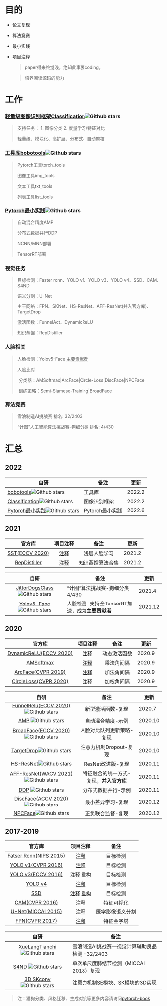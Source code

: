 

# 目的

- 论文复现
- 算法竞赛
- 最小实践 
- 项目注释
   > paper得来终觉浅，绝知此事要coding。
   
   > 培养阅读源码的能力


# 工作

### [轻量级图像识别框架Classification](https://github.com/bobo0810/Classification)![Github stars](https://img.shields.io/github/stars/bobo0810/Classification.svg)

> 支持任务： 1. 图像分类   2. 度量学习/特征对比
>
> 轻量级、模块化、高扩展、分布式、自动剪枝

### [工具库bobotools](https://github.com/bobo0810/bobotools)![Github stars](https://img.shields.io/github/stars/bobo0810/bobotools.svg)
> Pytorch工具torch_tools
> 
> 图像工具img_tools
> 
> 文本工具txt_tools
> 
> 列表工具list_tools 
> 

### [Pytorch最小实践](https://github.com/bobo0810/PytorchExample)![Github stars](https://img.shields.io/github/stars/bobo0810/PytorchExample.svg)

> 自动混合精度AMP
> 
> 分布式数据并行DDP
> 
> NCNN/MNN部署
> 
> TensorRT部署
 

### 视觉任务

> 目标检测：Faster rcnn、YOLO v1、YOLO v3、YOLO v4、SSD、CAM、S4ND
>
> 语义分割：U-Net 
>
> 主干网络：FPN、SKNet、HS-ResNet、AFF-ResNet(并入官方库)、TargetDrop
>
> 激活函数：FunnelAct、DynamicReLU
>
> 知识蒸馏：RepDistiller
>

### 人脸相关

> 人脸检测：Yolov5-Face <u>主要贡献者</u>
>
> 人脸比对
>
> ​		分类器：AMSoftmax|ArcFace|Circle-Loss|DiscFace|NPCFace
>
> ​		训练策略：Semi-Siamese-Training|BroadFace

### 算法竞赛

> 雪浪制造AI挑战赛    排名: 32/2403
>
> “计图”人工智能算法挑战赛-狗细分类  排名: 4/430


# 汇总

## 2022

| 自研                                                         | 备注               | 更新   |
| ------------------------------------------------------------ | ------------------ | ------ |
| [bobotools](https://github.com/bobo0810/botools)![Github stars](https://img.shields.io/github/stars/bobo0810/botools.svg)             | 工具库         | 2022.2 |
| [Classification](https://github.com/bobo0810/Classification)![Github stars](https://img.shields.io/github/stars/bobo0810/Classification.svg) | 图像识别框架 | 2022.2 |
| [Pytorch最小实践](https://github.com/bobo0810/PytorchExample)![Github stars](https://img.shields.io/github/stars/bobo0810/PytorchExample.svg)              | Pytorch最小实践         | 2022.6 |

## 2021

|                         官方库                         |                           项目注释                        |     备注     |  更新  |
| :----------------------------------------------------: | :-------------------------------------------------------: | :----------: | :----: |
| [SST(ECCV 2020)](https://github.com/dituu/Semi-Siamese-Training) | [注释](https://github.com/bobo0810/Semi-Siamese-Training) | 浅层人脸学习 | 2021.2 |
|   [RepDistiller](https://github.com/HobbitLong/RepDistiller)   |     [注释](https://github.com/bobo0810/RepDistiller)      |  知识蒸馏算法合集  | 2021.2 |

|                             自研                             | 备注                                            | 更新    |
| :----------------------------------------------------------: | ----------------------------------------------- | ------- |
| [JittorDogsClass](https://github.com/bobo0810/JittorDogsClass)![Github stars](https://img.shields.io/github/stars/bobo0810/JittorDogsClass.svg) | “计图”算法挑战赛-狗细分类 4/430                 | 2021.4  |
|   [Yolov5-Face](https://github.com/deepcam-cn/yolov5-face)![Github stars](https://img.shields.io/github/stars/deepcam-cn/yolov5-face.svg)   | 人脸检测-支持全TensorRT加速，成为**主要贡献者** | 2021.12 |



## 2020

|官方库|项目注释|备注|更新|
|:----:|:---:|:------:|:------:|
|[DynamicReLU(ECCV 2020)](https://github.com/Islanna/DynamicReLU)|[注释](https://github.com/bobo0810/DynamicReLU)|动态激活函数|2020.9|
|[AMSoftmax](https://github.com/cavalleria/cavaface.pytorch)|[注释](https://github.com/bobo0810/FaceVerLoss)|乘法角间隔|2020.9|
|[ArcFace(CVPR 2019)](https://github.com/cavalleria/cavaface.pytorch)|[注释](https://github.com/bobo0810/FaceVerLoss)|加法角间隔|2020.9|
|[CircleLoss(CVPR 2020)](https://github.com/xialuxi/CircleLoss_Face)|[注释](https://github.com/bobo0810/FaceVerLoss)|加权角间隔|2020.9|

|                             自研                             |                   备注                   | 更新    |
| :----------------------------------------------------------: | :--------------------------------------: | ------- |
| [FunnelRelu(ECCV 2020)](https://github.com/bobo0810/FunnelAct_Pytorch)![Github stars](https://img.shields.io/github/stars/bobo0810/FunnelAct_Pytorch.svg) |            新型激活函数-复现             | 2020.7  |
|       [AMP](https://github.com/bobo0810/PytorchExample) ![Github stars](https://img.shields.io/github/stars/bobo0810/PytorchExample.svg)       |            自动混合精度-示例             | 2020.10 |
| [BroadFace(ECCV 2020)](https://github.com/bobo0810/BroadFace)![Github stars](https://img.shields.io/github/stars/bobo0810/BroadFace.svg) |        人脸对比队列更新策略-复现         | 2020.10 |
|     [TargetDrop](https://github.com/bobo0810/TargetDrop)![Github stars](https://img.shields.io/github/stars/bobo0810/TargetDrop.svg)     |          注意力机制Dropout-复现          | 2020.10 |
|      [HS-ResNet](https://github.com/bobo0810/HS-ResNet)![Github stars](https://img.shields.io/github/stars/bobo0810/HS-ResNet.svg)       |            ResNet改进版-复现             | 2020.11 |
| [AFF-ResNet(WACV 2021)](https://github.com/YimianDai/open-aff/blob/master/aff_pytorch/README_CN.md)![Github stars](https://img.shields.io/github/stars/YimianDai/open-aff.svg) | 特征融合的统一方式- 复现，**并入官方库** | 2020.11 |
|       [DDP](https://github.com/bobo0810/PytorchExample) ![Github stars](https://img.shields.io/github/stars/bobo0810/PytorchExample.svg)       |           分布式数据并行-示例            | 2020.11 |
| [DiscFace(ACCV 2020)](https://github.com/bobo0810/FaceVerLoss)![Github stars](https://img.shields.io/github/stars/bobo0810/FaceVerLoss.svg)  |            最小差异学习-复现             | 2020.12 |
|      [NPCFace](https://github.com/bobo0810/FaceVerLoss)![Github stars](https://img.shields.io/github/stars/bobo0810/FaceVerLoss.svg)      |            正负联合监督-复现             | 2020.12 |



## 2017-2019
|官方库|项目注释|备注|
|:----:|:---:|:------:|
|[Fatser Rcnn(NIPS 2015)](https://zhuanlan.zhihu.com/p/32404424)|[注释](https://github.com/bobo0810/PytorchNetHub/tree/master/FasterRcnn_pytorch)|目标检测|
|[YOLO v1(CVPR 2016)](https://github.com/xiongzihua/pytorch-YOLO-v1)|[注释](https://github.com/bobo0810/PytorchNetHub/tree/master/Yolov1_pytorch)|目标检测|
|[YOLO v3(ECCV 2016)](https://github.com/eriklindernoren/PyTorch-YOLOv3)|[注释](https://github.com/bobo0810/PyTorch-YOLOv3-master) [重构](https://github.com/bobo0810/PytorchNetHub/tree/master/Yolov3_pytorch)|目标检测|
|[YOLO v4](https://github.com/Tianxiaomo/pytorch-YOLOv4)|[注释](https://github.com/bobo0810/YOLOv4_Pytorch)|目标检测|
|[SSD](https://github.com/amdegroot/ssd.pytorch)|[注释](https://github.com/bobo0810/pytorchSSD)   [重构](https://github.com/bobo0810/PytorchNetHub/tree/master/SSD_pytorch)|目标检测|
|[CAM(CVPR 2016)](https://github.com/jacobgil/keras-cam)|[注释](https://github.com/bobo0810/PytorchNetHub/tree/master/CAM_pytorch)|特征可视化|
|[U-Net(MICCAI 2015)](https://github.com/milesial/Pytorch-UNet)|[注释](https://github.com/bobo0810/PytorchNetHub/tree/master/UNet_pytorch) |医学影像语义分割|
|[FPN(CVPR 2017)](https://github.com/kuangliu/pytorch-fpn)|[注释](https://github.com/bobo0810/PytorchNetHub/tree/master/FPN_pytorch)|特征金字塔|

|                             自研                             | 备注                                           |
| :----------------------------------------------------------: | ---------------------------------------------- |
| [XueLangTianchi](https://github.com/bobo0810/XueLangTianchi)![Github stars](https://img.shields.io/github/stars/bobo0810/XueLangTianchi.svg) | 雪浪制造AI挑战赛—视觉计算辅助良品检测 -32/2403 |
|       [S4ND](https://github.com/bobo0810/S4ND_Pytorch) ![Github stars](https://img.shields.io/github/stars/bobo0810/S4ND_Pytorch.svg)      | 单次单尺度肺结节检测（MICCAI 2018）复现        |
|    [3D SKconv](https://github.com/bobo0810/SKNet_Pytorch) ![Github stars](https://img.shields.io/github/stars/bobo0810/SKNet_Pytorch.svg)    | 注意力机制SE模块、SK模块的3D实现               |


> 注：猫狗分类、风格迁移、生成对抗等更多内容请访问[pytorch-book](https://github.com/chenyuntc/pytorch-book)

